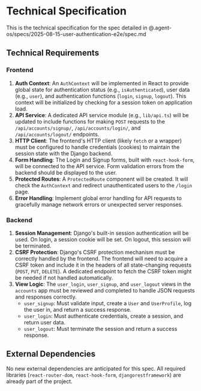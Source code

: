 # Technical Specification

This is the technical specification for the spec detailed in @.agent-os/specs/2025-08-15-user-authentication-e2e/spec.md

## Technical Requirements

### Frontend

1.  **Auth Context**: An `AuthContext` will be implemented in React to provide global state for authentication status (e.g., `isAuthenticated`), user data (e.g., `user`), and authentication functions (`login`, `signup`, `logout`). This context will be initialized by checking for a session token on application load.
2.  **API Service**: A dedicated API service module (e.g., `lib/api.ts`) will be updated to include functions for making `POST` requests to the `/api/accounts/signup/`, `/api/accounts/login/`, and `/api/accounts/logout/` endpoints.
3.  **HTTP Client**: The frontend's HTTP client (likely `fetch` or a wrapper) must be configured to handle credentials (cookies) to maintain the session state with the Django backend.
4.  **Form Handling**: The Login and Signup forms, built with `react-hook-form`, will be connected to the API service. Form validation errors from the backend should be displayed to the user.
5.  **Protected Routes**: A `ProtectedRoute` component will be created. It will check the `AuthContext` and redirect unauthenticated users to the `/login` page.
6.  **Error Handling**: Implement global error handling for API requests to gracefully manage network errors or unexpected server responses.

### Backend

1.  **Session Management**: Django's built-in session authentication will be used. On login, a session cookie will be set. On logout, this session will be terminated.
2.  **CSRF Protection**: Django's CSRF protection mechanism must be correctly handled by the frontend. The frontend will need to acquire a CSRF token and include it in the headers of all state-changing requests (`POST`, `PUT`, `DELETE`). A dedicated endpoint to fetch the CSRF token might be needed if not handled automatically.
3.  **View Logic**: The `user_login`, `user_signup`, and `user_logout` views in the `accounts` app must be reviewed and completed to handle JSON requests and responses correctly.
    *   `user_signup`: Must validate input, create a `User` and `UserProfile`, log the user in, and return a success response.
    *   `user_login`: Must authenticate credentials, create a session, and return user data.
    *   `user_logout`: Must terminate the session and return a success response.

## External Dependencies

No new external dependencies are anticipated for this spec. All required libraries (`react-router-dom`, `react-hook-form`, `djangorestframework`) are already part of the project.

